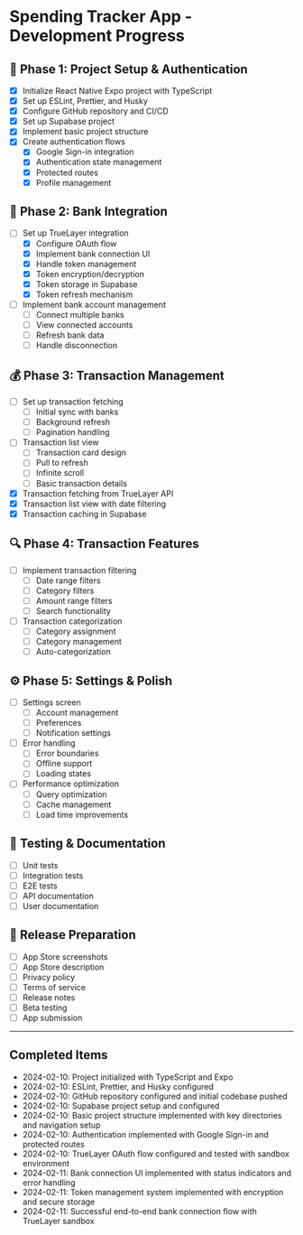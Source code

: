 # Spending Tracker App - Development Progress

## 🚀 Phase 1: Project Setup & Authentication

- [x] Initialize React Native Expo project with TypeScript
- [x] Set up ESLint, Prettier, and Husky
- [x] Configure GitHub repository and CI/CD
- [x] Set up Supabase project
- [x] Implement basic project structure
- [x] Create authentication flows
  - [x] Google Sign-in integration
  - [x] Authentication state management
  - [x] Protected routes
  - [x] Profile management

## 🏦 Phase 2: Bank Integration

- [ ] Set up TrueLayer integration
  - [x] Configure OAuth flow
  - [x] Implement bank connection UI
  - [x] Handle token management
  - [x] Token encryption/decryption
  - [x] Token storage in Supabase
  - [x] Token refresh mechanism
- [ ] Implement bank account management
  - [ ] Connect multiple banks
  - [ ] View connected accounts
  - [ ] Refresh bank data
  - [ ] Handle disconnection

## 💰 Phase 3: Transaction Management

- [ ] Set up transaction fetching
  - [ ] Initial sync with banks
  - [ ] Background refresh
  - [ ] Pagination handling
- [ ] Transaction list view
  - [ ] Transaction card design
  - [ ] Pull to refresh
  - [ ] Infinite scroll
  - [ ] Basic transaction details
- [x] Transaction fetching from TrueLayer API
- [x] Transaction list view with date filtering
- [x] Transaction caching in Supabase

## 🔍 Phase 4: Transaction Features

- [ ] Implement transaction filtering
  - [ ] Date range filters
  - [ ] Category filters
  - [ ] Amount range filters
  - [ ] Search functionality
- [ ] Transaction categorization
  - [ ] Category assignment
  - [ ] Category management
  - [ ] Auto-categorization

## ⚙️ Phase 5: Settings & Polish

- [ ] Settings screen
  - [ ] Account management
  - [ ] Preferences
  - [ ] Notification settings
- [ ] Error handling
  - [ ] Error boundaries
  - [ ] Offline support
  - [ ] Loading states
- [ ] Performance optimization
  - [ ] Query optimization
  - [ ] Cache management
  - [ ] Load time improvements

## 🧪 Testing & Documentation

- [ ] Unit tests
- [ ] Integration tests
- [ ] E2E tests
- [ ] API documentation
- [ ] User documentation

## 📱 Release Preparation

- [ ] App Store screenshots
- [ ] App Store description
- [ ] Privacy policy
- [ ] Terms of service
- [ ] Release notes
- [ ] Beta testing
- [ ] App submission

---

## Completed Items

- 2024-02-10: Project initialized with TypeScript and Expo
- 2024-02-10: ESLint, Prettier, and Husky configured
- 2024-02-10: GitHub repository configured and initial codebase pushed
- 2024-02-10: Supabase project setup and configured
- 2024-02-10: Basic project structure implemented with key directories and navigation setup
- 2024-02-10: Authentication implemented with Google Sign-in and protected routes
- 2024-02-10: TrueLayer OAuth flow configured and tested with sandbox environment
- 2024-02-11: Bank connection UI implemented with status indicators and error handling
- 2024-02-11: Token management system implemented with encryption and secure storage
- 2024-02-11: Successful end-to-end bank connection flow with TrueLayer sandbox
